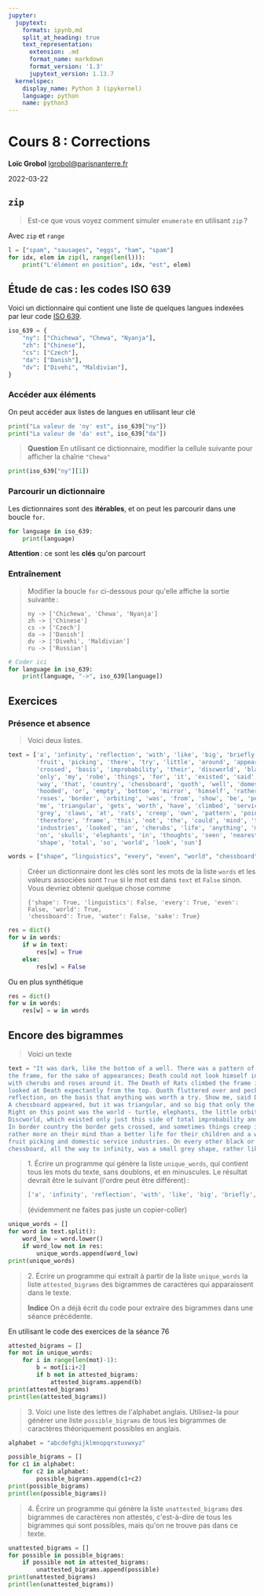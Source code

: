 ```yaml
---
jupyter:
  jupytext:
    formats: ipynb,md
    split_at_heading: true
    text_representation:
      extension: .md
      format_name: markdown
      format_version: '1.3'
      jupytext_version: 1.13.7
  kernelspec:
    display_name: Python 3 (ipykernel)
    language: python
    name: python3
---
```


<!-- LTeX: language=fr -->
<!-- #region slideshow={"slide_type": "slide"} -->
Cours 8 : Corrections
=====================

**Loïc Grobol** [<lgrobol@parisnanterre.fr>](mailto:lgrobol@parisnanterre.fr)

2022-03-22
<!-- #endregion -->

## `zip`

> Est-ce que vous voyez comment simuler `enumerate` en utilisant `zip` ?

Avec `zip` et `range`

```python
l = ["spam", "sausages", "eggs", "ham", "spam"]
for idx, elem in zip(l, range(len(l))):
    print("L'élément en position", idx, "est", elem)
```

## Étude de cas : les codes ISO 639

<!-- TODO: commencer plutôt par un Dict[str, str] et passer aux listes dans un second temps -->

Voici un dictionnaire qui contient une liste de quelques langues indexées par leur code [ISO 639](https://en.wikipedia.org/wiki/List_of_ISO_639-1_codes).

```python
iso_639 = {
    "ny": ["Chichewa", "Chewa", "Nyanja"], 
    "zh": ["Chinese"], 
    "cs": ["Czech"], 
    "da": ["Danish"], 
    "dv": ["Divehi", "Maldivian"],
}
```

### Accéder aux éléments

On peut accéder aux listes de langues en utilisant leur clé

```python
print("La valeur de 'ny' est", iso_639["ny"])
print("La valeur de 'da' est", iso_639["da"])
```

> **Question** En utilisant ce dictionnaire, modifier la cellule suivante pour afficher la chaîne
> `"Chewa"`

```python
print(iso_639["ny"][1])
```

### Parcourir un dictionnaire

Les dictionnaires sont des **itérables**, et on peut les parcourir dans une boucle `for`.

```python
for language in iso_639:
    print(language)
```

**Attention** : ce sont les **clés** qu'on parcourt

### Entraînement

> Modifier la boucle `for` ci-dessous pour qu'elle affiche la sortie suivante :
>
> ```text
> ny -> ['Chichewa', 'Chewa', 'Nyanja']
> zh -> ['Chinese']
> cs -> ['Czech']
> da -> ['Danish']
> dv -> ['Divehi', 'Maldivian']
> ru -> ['Russian']
> ```

```python
# Coder ici
for language in iso_639:
    print(language, "->", iso_639[language])
```

## Exercices

### Présence et absence

> Voici deux listes.

```python
text = ['a', 'infinity', 'reflection', 'with', 'like', 'big', 'briefly', 'into', 'children', 'which', 
        'fruit', 'picking', 'there', 'try', 'little', 'around', 'appearances', 'appeared', 'all', 
        'crossed', 'basis', 'improbability', 'their', 'discworld', 'black', 'to', 'death', 'future', 
        'only', 'my', 'robe', 'things', 'for', 'it', 'existed', 'said', 'sake', 'sometimes', 'right', 
        'way', 'that', 'country', 'chessboard', 'quoth', 'well', 'domestic', 'skull', 'wonderful', 
        'hooded', 'or', 'empty', 'bottom', 'mirror', 'himself', 'rather', 'over', 'every', 'triangle', 
        'roses', 'border', 'orbiting', 'was', 'from', 'show', 'be', 'pecked', 'bones', 'just', 'universe', 
        'me', 'triangular', 'gets', 'worth', 'have', 'climbed', 'service', 'fluttered', 'top', 'but', 
        'grey', 'claws', 'at', 'rats', 'creep', 'own', 'pattern', 'point', 'white', 'than', 'dark', 
        'therefore', 'frame', 'this', 'not', 'the', 'could', 'mind', 'turtle', 'scrabble', 'better', 
        'industries', 'looked', 'an', 'cherubs', 'life', 'anything', 'more', 'small', 'and', 'of', 'his', 
        'on', 'skulls', 'elephants', 'in', 'thoughts', 'seen', 'nearest', 'expectantly', 'other', 'side', 
        'shape', 'total', 'so', 'world', 'look', 'sun']

words = ["shape", "linguistics", "every", "even", "world", "chessboard", "water", "sake"]
```

> Créer un dictionnaire dont les clés sont les mots de la liste `words` et les valeurs associées
> sont `True` si le mot est dans `text` et `False` sinon. Vous devriez obtenir quelque chose comme
> 
> ```text
> {'shape': True, 'linguistics': False, 'every': True, 'even': False, 'world': True, 
> 'chessboard': True, 'water': False, 'sake': True}
> ```

```python
res = dict()
for w in words:
    if w in text:
        res[w] = True
    else:
        res[w] = False
```

Ou en plus synthétique

```python
res = dict()
for w in words:
    res[w] = w in words
```

## Encore des bigrammes

> Voici un texte

```python
text = "It was dark, like the bottom of a well. There was a pattern of skulls and bones around \
the frame, for the sake of appearances; Death could not look himself in the skull in a mirror \
with cherubs and roses around it. The Death of Rats climbed the frame in a scrabble of claws and \
looked at Death expectantly from the top. Quoth fluttered over and pecked briefly at his own \
reflection, on the basis that anything was worth a try. Show me, said Death, show me my thoughts. \
A chessboard appeared, but it was triangular, and so big that only the nearest point could be seen. \
Right on this point was the world - turtle, elephants, the little orbiting sun and all. It was the \
Discworld, which existed only just this side of total improbability and, therefore, in border country. \
In border country the border gets crossed, and sometimes things creep into the universe that have \
rather more on their mind than a better life for their children and a wonderful future in the \
fruit picking and domestic service industries. On every other black or white triangle of the \
chessboard, all the way to infinity, was a small grey shape, rather like an empty hooded robe."
```

> 1\. Écrire un programme qui génère la liste `unique_words`, qui contient tous les mots du texte,
> sans doublons, et en minuscules. Le résultat devrait être le suivant (l'ordre peut être
> différent) :
>
> ```python
> ['a', 'infinity', 'reflection', 'with', 'like', 'big', 'briefly', 'into', 'children', 'which',  'fruit', 'picking', 'there', 'try', 'little', 'around', 'appearances', 'appeared', 'all', 'crossed',  'basis', 'improbability', 'their', 'discworld', 'black', 'to', 'death', 'future', 'only', 'my',  'robe', 'things', 'for', 'it', 'existed', 'said', 'sake', 'sometimes', 'right', 'way', 'that', 'country', 'chessboard', 'quoth', 'well', 'domestic', 'skull', 'wonderful', 'hooded', 'or', 'empty', 'bottom', 'mirror', 'himself', 'rather', 'over', 'every', 'triangle', 'roses', 'border', 'orbiting', 'was', 'from', 'show', 'be', 'pecked', 'bones', 'just', 'universe', 'me', 'triangular', 'gets', 'worth', 'have', 'climbed', 'service', 'fluttered', 'top', 'but', 'grey', 'claws', 'at', 'rats', 'creep', 'own', 'pattern', 'point', 'white', 'than', 'dark', 'therefore', 'frame', 'this', 'not', 'the', 'could', 'mind', 'turtle', 'scrabble', 'better', 'industries', 'looked', 'an', 'cherubs',  'life', 'anything', 'more', 'small', 'and', 'of', 'his', 'on', 'skulls', 'elephants', 'in', 'thoughts', 'seen', 'nearest', 'expectantly', 'other', 'side', 'shape', 'total', 'so', 'world', 'look', 'sun']
> ```
>
> (évidemment ne faites pas juste un copier-coller)


```python
unique_words = []
for word in text.split():
    word_low = word.lower()
    if word_low not in res:
        unique_words.append(word_low)
print(unique_words)
```

> 2\. Écrire un programme qui extrait à partir de la liste `unique_words` la liste
> `attested_bigrams` des bigrammes de caractères qui apparaissent dans le texte.
>
> **Indice** On a déjà écrit du code pour extraire des bigrammes dans une séance précédente.

En utilisant le code des exercices de la séance 76

```python
attested_bigrams = []
for mot in unique_words:
    for i in range(len(mot)-1):
        b = mot[i:i+2]
        if b not in attested_bigrams:
            attested_bigrams.append(b)
print(attested_bigrams)
print(len(attested_bigrams))
```

> 3\. Voici une liste des lettres de l'alphabet anglais. Utilisez-la pour générer une liste
> `possible_bigrams` de tous les bigrammes de caractères théoriquement possibles en anglais.

```python
alphabet = "abcdefghijklmnopqrstuvwxyz"
```

```python
possible_bigrams = []
for c1 in alphabet:
    for c2 in alphabet:
        possible_bigrams.append(c1+c2)
print(possible_bigrams)
print(len(possible_bigrams))
```

> 4\. Écrire un programme qui génère la liste `unattested_bigrams` des bigrammes de caractères
> non attestés, c'est-à-dire de tous les bigrammes qui sont possibles, mais qu'on ne trouve pas dans
> ce texte.

```python
unattested_bigrams = []
for possible in possible_bigrams:
    if possible not in attested_bigrams:
        unattested_bigrams.append(possible)
print(unattested_bigrams)
print(len(unattested_bigrams))
```
